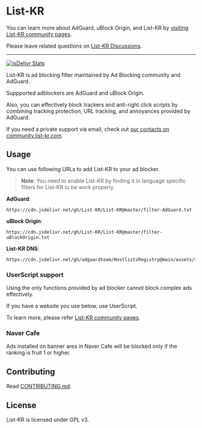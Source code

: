 # List-KR

You can learn more about AdGuard, uBlock Origin, and List-KR by [visiting List-KR community pages](https://community.list-kr.com).

Please leave related questions on [List-KR Discussions](https://github.com/List-KR/List-KR/discussions).

---

[![jsDelivr Stats](https://data.jsdelivr.com/v1/package/gh/List-KR/List-KR/badge)](https://www.jsdelivr.com/package/gh/List-KR/List-KR)

List-KR is ad blocking filter maintained by Ad Blocking community and AdGuard.

Suppported adblockers are AdGuard and uBlock Origin.

Also, you can effectively block trackers and anti-right click scripts by combining tracking protection, URL tracking, and annoyances provided by AdGuard.

If you need a private support via email, check out [our contacts on community.list-kr.com](https://community.list-kr.com/docs/).

## Usage

You can use following URLs to add List-KR to your ad blocker.

> **Note**: You need to enable List-KR by finding it in language specific filters for List-KR to be work properly.

**AdGuard**:
```
https://cdn.jsdelivr.net/gh/List-KR/List-KR@master/filter-AdGuard.txt
```
**uBlock Origin**:
```
https://cdn.jsdelivr.net/gh/List-KR/List-KR@master/filter-uBlockOrigin.txt
```

**List-KR DNS**:
```
https://cdn.jsdelivr.net/gh/adguardteam/HostlistsRegistry@main/assets/filter_25.txt
```

### UserScript support

Using the only functions provided by ad blocker cannot block complex ads effectively.

If you have a website you use below, use UserScript.

To learn more, please refer [List-KR community pages](https://community.list-kr.com).

### Naver Cafe

Ads installed on banner area in Naver Cafe will be blocked only if the ranking is fruit 1 or higher.

## Contributing

Read [CONTRIBUTING.md](https://github.com/List-KR/List-KR/blob/master/CONTRIBUTING.md).

## License

List-KR is licensed under GPL v3.
